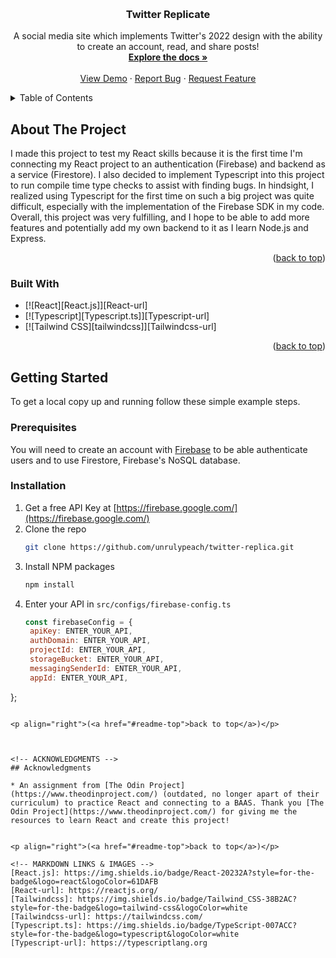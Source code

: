 <a name="readme-top"></a>

<!-- PROJECT LOGO -->
<br />
<div align="center">

<h3 align="center">Twitter Replicate</h3>

  <p align="center">
    A social media site which implements Twitter's 2022 design with the ability to create an account, read, and share posts!
    <br />
    <a href="https://github.com/unrulypeach/twitter-replica"><strong>Explore the docs »</strong></a>
    <br />
    <br />
    <a href="https://helpful-sunshine-6b3e67.netlify.app/">View Demo</a>
    ·
    <a href="https://github.com/unrulypeach/twitter-replica/issues">Report Bug</a>
    ·
    <a href="https://github.com/unrulypeach/twitter-replica/issues">Request Feature</a>
  </p>
</div>



<!-- TABLE OF CONTENTS -->
<details>
  <summary>Table of Contents</summary>
  <ol>
    <li>
      <a href="#about-the-project">About The Project</a>
      <ul>
        <li><a href="#built-with">Built With</a></li>
      </ul>
    </li>
    <li>
      <a href="#getting-started">Getting Started</a>
      <ul>
        <li><a href="#prerequisites">Prerequisites</a></li>
        <li><a href="#installation">Installation</a></li>
      </ul>
    </li>
    <li><a href="#acknowledgments">Acknowledgments</a></li>
  </ol>
</details>



<!-- ABOUT THE PROJECT -->
## About The Project

I made this project to test my React skills because it is the first time I'm connecting my React project to an authentication (Firebase) and backend as a service (Firestore). I also decided to implement Typescript into this project to run compile time type checks to assist with finding bugs. In hindsight, I realized using Typescript for the first time on such a big project was quite difficult, especially with the implementation of the Firebase SDK in my code. Overall, this project was very fulfilling, and I hope to be able to add more features and potentially add my own backend to it as I learn Node.js and Express. 


<p align="right">(<a href="#readme-top">back to top</a>)</p>



### Built With

* [![React][React.js]][React-url]
* [![Typescript][Typescript.ts]][Typescript-url]
* [![Tailwind CSS][tailwindcss]][Tailwindcss-url]

<p align="right">(<a href="#readme-top">back to top</a>)</p>



<!-- GETTING STARTED -->
## Getting Started

To get a local copy up and running follow these simple example steps.

### Prerequisites

You will need to create an account with [Firebase](https://firebase.google.com/) to be able authenticate users and to use Firestore, Firebase's NoSQL database. 

### Installation

1. Get a free API Key at [https://firebase.google.com/](https://firebase.google.com/)
2. Clone the repo
   ```sh
   git clone https://github.com/unrulypeach/twitter-replica.git
   ```
3. Install NPM packages
   ```sh
   npm install
   ```
4. Enter your API in `src/configs/firebase-config.ts`
   ```js
   const firebaseConfig = {
    apiKey: ENTER_YOUR_API,
    authDomain: ENTER_YOUR_API,
    projectId: ENTER_YOUR_API,
    storageBucket: ENTER_YOUR_API,
    messagingSenderId: ENTER_YOUR_API,
    appId: ENTER_YOUR_API,
  };
   ```

<p align="right">(<a href="#readme-top">back to top</a>)</p>



<!-- ACKNOWLEDGMENTS -->
## Acknowledgments

* An assignment from [The Odin Project](https://www.theodinproject.com/) (outdated, no longer apart of their curriculum) to practice React and connecting to a BAAS. Thank you [The Odin Project](https://www.theodinproject.com/) for giving me the resources to learn React and create this project!


<p align="right">(<a href="#readme-top">back to top</a>)</p>

<!-- MARKDOWN LINKS & IMAGES -->
[React.js]: https://img.shields.io/badge/React-20232A?style=for-the-badge&logo=react&logoColor=61DAFB
[React-url]: https://reactjs.org/
[Tailwindcss]: https://img.shields.io/badge/Tailwind_CSS-38B2AC?style=for-the-badge&logo=tailwind-css&logoColor=white
[Tailwindcss-url]: https://tailwindcss.com/
[Typescript.ts]: https://img.shields.io/badge/TypeScript-007ACC?style=for-the-badge&logo=typescript&logoColor=white
[Typescript-url]: https://typescriptlang.org